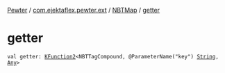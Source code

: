 [Pewter](../../index.md) / [com.ejektaflex.pewter.ext](../index.md) / [NBTMap](index.md) / [getter](./getter.md)

# getter

`val getter: `[`KFunction2`](https://kotlinlang.org/api/latest/jvm/stdlib/kotlin.reflect/-k-function2/index.html)`<NBTTagCompound, @ParameterName("key") `[`String`](https://kotlinlang.org/api/latest/jvm/stdlib/kotlin/-string/index.html)`, `[`Any`](https://kotlinlang.org/api/latest/jvm/stdlib/kotlin/-any/index.html)`>`